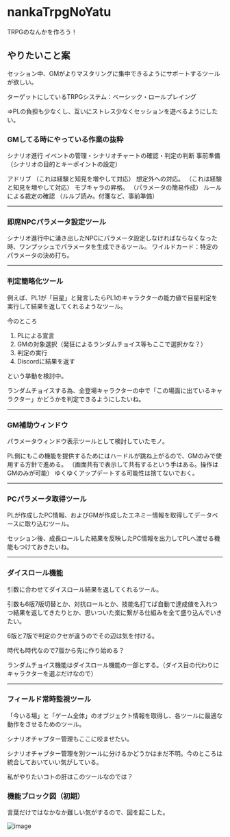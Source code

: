 # nankaTrpgNoYatu
TRPGのなんかを作ろう！

## やりたいこと案
セッション中、GMがよりマスタリングに集中できるようにサポートするツールが欲しい。

ターゲットにしているTRPGシステム：ベーシック・ロールプレイング

⇒PLの負担も少なくし、互いにストレス少なくセッションを遊べるようにしたい。

### GMしてる時にやっている作業の抜粋
シナリオ進行
イベントの管理・シナリオチャートの確認・判定の判断
事前準備（シナリオの目的とキーポイントの設定）

アドリブ
（これは経験と知見を増やして対応）
想定外への対応。
（これは経験と知見を増やして対応）
モブキャラの昇格。
（パラメータの簡易作成）
ルールによる裁定の確認
（ルルブ読み。付箋など、事前準備）

-----------------------

### 即席NPCパラメータ設定ツール
シナリオ進行中に湧き出したNPCにパラメータ設定しなければならなくなった時、ワンプッシュでパラメータを生成できるツール。
ワイルドカード：特定のパラメータの決め打ち。

-----------------------

### 判定簡略化ツール
例えば、PL1が「目星」と発言したらPL1のキャラクターの能力値で目星判定を実行して結果を返してくれるようなツール。

今のところ
1. PLによる宣言
2. GMの対象選択（発狂によるランダムチョイス等もここで選択かな？）
3. 判定の実行
4. Discordに結果を返す

という挙動を検討中。

ランダムチョイスする為、全登場キャラクターの中で「この場面に出ているキャラクター」かどうかを判定できるようにしたいね。

-----------------------

### GM補助ウィンドウ
パラメータウィンドウ表示ツールとして検討していたモノ。

PL側にもこの機能を提供するためにはハードルが跳ね上がるので、GMのみで使用する方針で進める。
（画面共有で表示して共有するという手はある。操作はGMのみが可能）
ゆくゆくアップデートする可能性は捨てないでおく。

-----------------------

### PCパラメータ取得ツール
PLが作成したPC情報、およびGMが作成したエネミー情報を取得してデータベースに取り込むツール。

セッション後、成長ロールした結果を反映したPC情報を出力してPLへ渡せる機能もつけておきたいね。

-----------------------

### ダイスロール機能
引数に合わせてダイスロール結果を返してくれるツール。

引数も6版7版切替とか、対抗ロールとか、技能名打てば自動で達成値を入れつつ結果を返してきたりとか、思いついた楽に繋がる仕組みを全て盛り込んでいきたい。

6版と7版で判定のクセが違うのでその辺は気を付ける。

時代も時代なので7版から先に作り始める？

ランダムチョイス機能はダイスロール機能の一部とする。（ダイス目の代わりにキャラクターを選ぶだけなので）

-----------------------

### フィールド常時監視ツール
「今いる場」と「ゲーム全体」のオブジェクト情報を取得し、各ツールに最適な動作をさせるためのツール。

シナリオチャプター管理もここに咬ませたい。

シナリオチャプター管理を別ツールに分けるかどうかはまだ不明。今のところは統合しておいていい気がしている。

私がやりたいコトの肝はこのツールなのでは？

### 機能ブロック図（初期）

言葉だけではなかなか難しい気がするので、図を起こした。

![image](https://user-images.githubusercontent.com/64512699/144745691-f94e47b4-9e00-419c-86c7-76264cd7f735.png)



